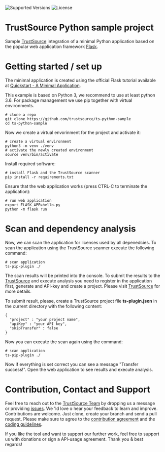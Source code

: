 ![Supported Versions](https://img.shields.io/badge/Python-3.6,%203.7,%203.8,%203.9-blue) 
![License](https://img.shields.io/badge/License-Apache--2.0-green)

# TrustSource Python sample project 

Sample [TrustSource](https://app.trustsource.io/) integration of a minimal Python application based on the popular web application framework [Flask](https://flask.palletsprojects.com).  

# Getting started / set up

The minimal application is created using the official Flask tutorial available at [Quickstart - A Minimal Application](https://flask.palletsprojects.com/en/1.1.x/quickstart/#a-minimal-application).

This example is based on Python 3, we recommend to use at least python 3.6. For package management we use pip together with virtual environments.  

```
# clone a repo
git clone https://github.com/trustsource/ts-python-sample
cd ts-python-sample
```

Now we create a virtual envorinment for the project and activate it:

```
# create a virtual environment
python3 -m venv ./venv
# activate the newly created environment
source venv/bin/activate
```

Install required software:

```
# install Flask and the TrustSource scanner
pip install -r requirements.txt
```

Ensure that the web application works (press CTRL-C to terminate the application):

```
# run web application
export FLASK_APP=hello.py 
python -m flask run
```


# Scan and dependency analysis

Now, we can scan the application for licenses used by all depenedcies. To scan the application using the TrustSource scanner execute the following command:

```
# scan application
ts-pip-plugin ./
```

The scan results will be printed into the console. To submit the results to the [TrustSource](https://app.trustsource.io/) and execute analysis you need to register in the application first, generate and API-key and create a project. Please visit [TrustSource](https://app.trustsource.io/) for more details. 

To submit result, please, create a TrustSource project file **ts-plugin.json** in the current directory with the following content:

```
{
  "project" : "your project name",
  "apiKey" : "your API key",
  "skipTransfer" : false
}
```

Now you can execute the scan again using the command:

```
# scan application
ts-pip-plugin ./
```

Now if everything is set correct you can see a message "Transfer success!". Open the web application to see results and execute analysis.

# Contribution, Contact and Support
Feel free to reach out to the [TrustSource Team](https://support.trustsource.io/hc/en-us/requests/new "TrustSource Knowledgebase") by dropping us a message or providing [issues](/org/ts-deepscan/issues). We 'ld love o hear your feedback to learn and improve.
Contributions are welcome. Just clone, create your branch and send a pull request. Please make sure to agree to the [contribution agreement](/org/ContributionAgreeemnt.md "Contribution Agreement") and the [coding guidelines](/org/CodingGuidelines.md "Coding Guidelines").

If you like the tool and want to support our further work, feel free to support us with donations or sign a API-usage agreement.
Thank you & best regards!
